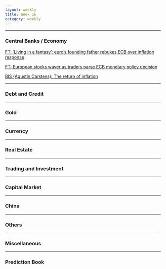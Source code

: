```yaml
---
layout: weekly
title: Week 16
category: weekly
---
```


---
### Central Banks / Economy

[FT: ‘Living in a fantasy’: euro’s founding father rebukes ECB over inflation response](
https://www.ft.com/content/145b6795-2d21-48c6-984b-4b05d121ba16)

[FT: European stocks waver as traders parse ECB monetary policy decision](
https://www.ft.com/content/9877e919-4125-44e9-b152-d854e41a8b68)

[BIS (Agustín Carstens): The return of inflation](
https://www.bis.org/speeches/sp220405.htm)


---
### Debt and Credit

---
### Gold

---
### Currency

---
### Real Estate

---
### Trading and Investment

---
### Capital Market

---
### China

---
### Others

---
### Miscellaneous

---
### Prediction Book
